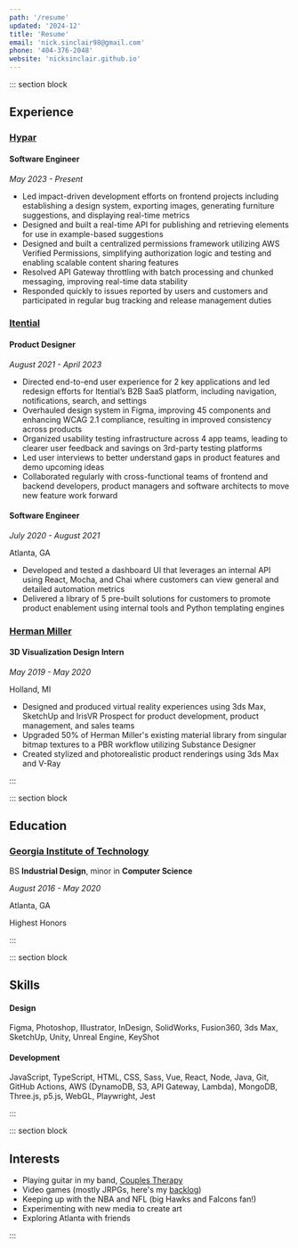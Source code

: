 ```yaml
---
path: '/resume'
updated: '2024-12'
title: 'Resume'
email: 'nick.sinclair98@gmail.com'
phone: '404-376-2048'
website: 'nicksinclair.github.io'
---
```


::: section block

## Experience

### [Hypar](https://www.hypar.io/)

#### **Software Engineer**

_May 2023 - Present_

- Led impact-driven development efforts on frontend projects including establishing a design
  system, exporting images, generating furniture suggestions, and displaying real-time metrics
- Designed and built a real-time API for publishing and retrieving elements for use in example-based suggestions
- Designed and built a centralized permissions framework utilizing AWS Verified Permissions,
  simplifying authorization logic and testing and enabling scalable content sharing features
- Resolved API Gateway throttling with batch processing and chunked messaging, improving
  real-time data stability
- Responded quickly to issues reported by users and customers and participated in regular bug tracking and release management duties

### [Itential](https://www.itential.com/)

#### **Product Designer**

_August 2021 - April 2023_

- Directed end-to-end user experience for 2 key applications and led redesign efforts for Itential’s
  B2B SaaS platform, including navigation, notifications, search, and settings
- Overhauled design system in Figma, improving 45 components and enhancing WCAG 2.1
  compliance, resulting in improved consistency across products
- Organized usability testing infrastructure across 4 app teams, leading to clearer user feedback
  and savings on 3rd-party testing platforms
- Led user interviews to better understand gaps in product features and demo upcoming ideas
- Collaborated regularly with cross-functional teams of frontend and backend developers, product managers and software architects to move new feature work forward

#### **Software Engineer**

_July 2020 - August 2021_

Atlanta, GA

- Developed and tested a dashboard UI that leverages an internal API using React, Mocha, and Chai where customers can view general and detailed automation metrics
- Delivered a library of 5 pre-built solutions for customers to promote product enablement using internal tools and Python templating engines

### [Herman Miller](https://www.hermanmiller.com/)

#### **3D Visualization Design Intern**

_May 2019 - May 2020_

Holland, MI

- Designed and produced virtual reality experiences using 3ds Max, SketchUp and
  IrisVR Prospect for product development, product management, and sales teams
- Upgraded 50% of Herman Miller's existing material library from singular bitmap textures to a PBR workflow utilizing Substance Designer
- Created stylized and photorealistic product renderings using 3ds Max and V-Ray

:::

::: section block

## Education

### [Georgia Institute of Technology](https://id.gatech.edu/)

BS **Industrial Design**, minor in **Computer Science**

_August 2016 - May 2020_

Atlanta, GA

Highest Honors

:::

::: section block

## Skills

#### Design

Figma, Photoshop, Illustrator, InDesign, SolidWorks, Fusion360, 3ds Max, SketchUp, Unity, Unreal Engine, KeyShot

#### Development

JavaScript, TypeScript, HTML, CSS, Sass, Vue, React, Node, Java, Git, GitHub Actions, AWS (DynamoDB, S3, API Gateway, Lambda), MongoDB, Three.js, p5.js, WebGL, Playwright, Jest

:::

::: section block

## Interests

- Playing guitar in my band, [Couples Therapy](https://instagram.com/thiscoupleneedstherapy?igshid=ZDdkNTZiNTM=)
- Video games (mostly JRPGs, here's my [backlog](https://nicksinclair.notion.site/5b9aebba1c8c4046a6bd5b807ad84894?v=772171fa71bf45ccb1501de04596406f))
- Keeping up with the NBA and NFL (big Hawks and Falcons fan!)
- Experimenting with new media to create art
- Exploring Atlanta with friends

:::
